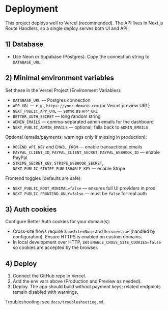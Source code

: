 # Deployment

This project deploys well to Vercel (recommended). The API lives in Next.js Route Handlers, so a single deploy serves both UI and API.

## 1) Database

- Use Neon or Supabase (Postgres). Copy the connection string to `DATABASE_URL`.

## 2) Minimal environment variables

Set these in the Vercel Project (Environment Variables):

- `DATABASE_URL` — Postgres connection
- `APP_URL` — e.g., `https://your-domain.com` (or Vercel preview URL)
- `NEXT_PUBLIC_APP_URL` — same as `APP_URL`
- `BETTER_AUTH_SECRET` — long random string
- `ADMIN_EMAILS` — comma-separated admin emails for the dashboard
- `NEXT_PUBLIC_ADMIN_EMAILS` — optional; falls back to `ADMIN_EMAILS`

Optional (emails/payments; warnings only if missing in production):

- `RESEND_API_KEY` and `EMAIL_FROM` — enable transactional emails
- `PAYPAL_CLIENT_ID`, `PAYPAL_CLIENT_SECRET`, `PAYPAL_WEBHOOK_ID` — enable PayPal
- `STRIPE_SECRET_KEY`, `STRIPE_WEBHOOK_SECRET`, `NEXT_PUBLIC_STRIPE_PUBLISHABLE_KEY` — enable Stripe

Frontend toggles (defaults are safe):

- `NEXT_PUBLIC_BOOT_MINIMAL=false` — ensures full UI providers in prod
- `NEXT_PUBLIC_FRONTEND_ONLY=false` — must be `false` for real auth

## 3) Auth cookies

Configure Better Auth cookies for your domain(s):

- Cross‑site flows require `SameSite=None` and `Secure=true` (handled by configuration). Ensure HTTPS is enabled on custom domains.
- In local development over HTTP, set `ENABLE_CROSS_SITE_COOKIES=false` so cookies are accepted by the browser.

## 4) Deploy

1. Connect the GitHub repo in Vercel.
2. Add the env vars above (Production and Preview as needed).
3. Deploy. The app should build without payment keys; related endpoints remain disabled with warnings.

Troubleshooting: see `docs/troubleshooting.md`.
